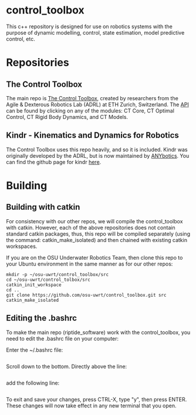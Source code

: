 control_toolbox
===============

This c++ repository is designed for use on robotics systems with the purpose of dynamic modelling, control, state estimation, model predictive control, etc.

# Repositories

## The Control Toolbox
The main repo is [The Control Toolbox](https://adrlab.bitbucket.io/ct/v2.3/ct_doc/doc/html/index.html), created by researchers from the Agile & Dexterous Robotics Lab (ADRL) at ETH Zurich, Switzerland. The [API](https://adrlab.bitbucket.io/ct/v2.3/ct_doc/doc/html/pages.html) can be found by clicking on any of the modules: CT Core, CT Optimal Control, CT Rigid Body Dynamics, and CT Models.

## Kindr - Kinematics and Dynamics for Robotics
The Control Toolbox uses this repo heavily, and so it is included. Kindr was originally developed by the ADRL, but is now maintained by [ANYbotics](https://www.anybotics.com/). You can find the github page for kindr [here](https://github.com/ANYbotics/kindr).

# Building

## Building with catkin
For consistency with our other repos, we will compile the control_toolbox with catkin. However, each of the above repositories does not contain standard catkin packages, thus, this repo will be compiled separately (using the command: catkin_make_isolated) and then chained with existing catkin workspaces.

If you are on the OSU Underwater Robotics Team, then clone this repo to your Ubuntu environment in the same manner as for our other repos:

```
mkdir -p ~/osu-uwrt/control_toolbox/src
cd ~/osu-uwrt/control_tolbox/src
catkin_init_workspace
cd ..
git clone https://github.com/osu-uwrt/control_toolbox.git src
catkin_make_isolated
```

## Editing the .bashrc
To make the main repo (riptide_software) work with the control_toolbox, you need to edit the .bashrc file on your computer:

Enter the ~/.bashrc file: 
```nano ~/.bashrc
```

Scroll down to the bottom. Directly above the line:
```source ~/osu-uwrt/riptide_software/devel/setup.bash
```
add the following line:
```source ~/osu-uwrt/control_tooolbox/devel_isolated/setup.bash
```

To exit and save your changes, press CTRL-X, type "y", then press ENTER. These changes will now take effect in any new terminal that you open.